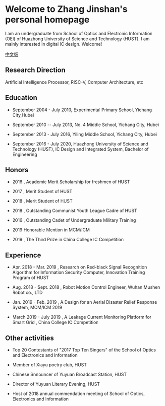 # Welcome to Zhang Jinshan's personal homepage

I am an undergraduate from School of Optics and Electronic Information (OEI) of Huazhong University of Science and Technology (HUST). I am mainly interested in digital IC design. Welcome!

[中文版](index.html)

## Research Direction

Artificial Intelligence Processor, RISC-V, Computer Architecture, etc

## Education

- September 2004 - July 2010,  Experimental Primary School, Yichang City,Hubei 

- September 2010 -- July 2013, No. 4 Middle School, Yichang City, Hubei


- September 2013 - July 2016, Yiling Middle School, Yichang City, Hubei 

- September 2016 - July 2020, Huazhong University of Science and Technology (HUST), IC Design and Integrated System, Bachelor of Engineering

## Honors

- 2016 , Academic Merit Scholarship for freshmen of HUST

- 2017 , Merit Student of HUST 

- 2018 , Merit Student of HUST 

- 2018 , Outstanding Communist Youth League Cadre of HUST

- 2016 , Outstanding Cadet of Undergraduate Military Training

- 2019  Honorable Mention in MCM/ICM

- 2019 , The Third Prize in China College IC Competition

## Experience

- Apr. 2018 - Mar. 2019 , Research on Red-black Signal Recognition Algorithm for Information Security Computer, Innovation Training Program of HUST

- Aug. 2018 - Sept. 2018 , Robot Motion Control Engineer, Wuhan Mushen Robot co., LTD


- Jan. 2019 - Feb. 2019 , A Design for an Aerial Disaster Relief Response System, MCM/ICM 2019


- March 2019 - July 2019 , A Leakage Current Monitoring Platform for Smart Grid , China College IC Competition


## Other activities

- Top 20 Contestants of "2017 Top Ten Singers" of the School of Optics and Electronics and Information

- Member of Xiayu poetry club, HUST

- Chinese Snnouncer of Yuyuan Broadcast Station, HUST

- Director of Yuyuan Literary Evening, HUST

- Host of 2018 annual commendation meeting of School of Optics, Electronics and Information
